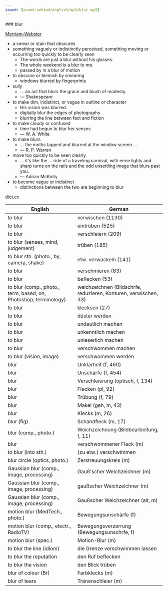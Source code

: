 ```yaml
---
sound: [sound:ankimd/english/mp3/blur.mp3]
---
```


\### blur

[Merriam-Webster](https://www.merriam-webster.com/dictionary/blur)

- a smear or stain that obscures
- something vaguely or indistinctly perceived, something moving or occurring too quickly to be clearly seen
    - The words are just a blur without his glasses.
    - The whole weekend is a blur to me.
    - passed by in a blur of motion
- to obscure or blemish by smearing
    - windows blurred by fingerprints
- sully
    - … an act that blurs the grace and blush of modesty.
    - — Shakespeare
- to make dim, indistinct, or vague in outline or character
    - His vision was blurred.
    - digitally blur the edges of photographs
    - blurring the line between fact and fiction
- to make cloudy or confused
    - time had begun to blur her senses
    - — W. A. White
- to make blurs
    - … the moths tapped and blurred at the window screen …
    - — R. P. Warren
- move too quickly to be seen clearly
    - … it's like the … ride of a traveling carnival, with eerie lights and sharp turns on the rails and the odd unsettling image that blurs past you.
    - — Adrian McKinty
- to become vague or indistinct
    - distinctions between the two are beginning to blur

[dict.cc](https://www.dict.cc/blur)

| English        | German       |
| -------------- | ------------ |
| to blur | verwischen (1130) |
| to blur | eintrüben (525) |
| to blur | verschleiern (209) |
| to blur (senses, mind, judgement) | trüben (185) |
| to blur sth. (photo., by, camera, shake) | etw. verwackeln (141) |
| to blur | verschmieren (63) |
| to blur | beflecken (53) |
| to blur (comp., photo., term, based, on, Photoshop, terminology) | weichzeichnen (Bildschrfe, reduzieren, Konturen, verwischen, 33) |
| to blur | klecksen (27) |
| to blur | düster werden |
| to blur | undeutlich machen |
| to blur | unkenntlich machen |
| to blur | unleserlich machen |
| to blur | verschwommen machen |
| to blur (vision, image) | verschwommen werden |
| blur | Unklarheit (f, 460) |
| blur | Unschärfe (f, 454) |
| blur | Verschleierung (optisch, f, 134) |
| blur | Flecken (pl, 92) |
| blur | Trübung (f, 79) |
| blur | Makel (geh, m, 43) |
| blur | Klecks (m, 26) |
| blur (fig) | Schandfleck (m, 17) |
| blur (comp., photo.) | Weichzeichnung (Bildbearbeitung, f, 11) |
| blur | verschwommener Fleck (m) |
| to blur (into sth.) | (zu etw.) verschwimmen |
| blur circle (optics, photo.) | Zerstreuungskreis (m) |
| Gaussian blur (comp., image, processing) | Gauß'scher Weichzeichner (m) |
| Gaussian blur (comp., image, processing) | gaußscher Weichzeichner (m) |
| Gaussian blur (comp., image, processing) | Gaußscher Weichzeichner (alt, m) |
| motion blur (MedTech., photo.) | Bewegungsunschärfe (f) |
| motion blur (comp., electr., RadioTV) | Bewegungsverzerrung (Bewegungsunschrfe, f) |
| motion blur (spec.) | Motion-Blur (m) |
| to blur the line (idiom) | die Grenze verschwimmen lassen |
| to blur the reputation | den Ruf beflecken |
| to blur the vision | den Blick trüben |
| blur of colour (Br) | Farbklecks (m) |
| blur of tears | Tränenschleier (m) |
